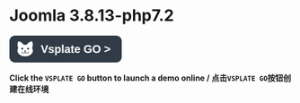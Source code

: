 # Joomla 3.8.13-php7.2

<a href="https://www.vsplate.com/?docker-compose=https://github.com/vsplate/dcenvs/joomla/3.8.13-php7.2"><img alt="VSPLATE GO" src="https://raw.githubusercontent.com/vsplate/images/master/vsgo_btn.png" width="200px"></a>

**Click the `VSPLATE GO` button to launch a demo online / 点击`VSPLATE GO`按钮创建在线环境**